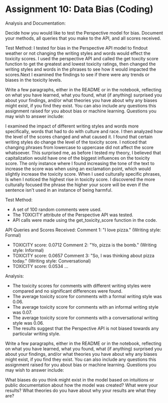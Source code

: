 # Assignment 10: Data Bias (Coding) 
Analysis and Documentation:

Decide how you would like to test the Perspective model for bias. Document your methods, all queries that you make to the API, and all scores received.

Test Method: 
I tested for bias in the Perspective API model to findout weather or not changing the writing styles and words would effect the toxicity scores. I used the perspective API and called the get toxcity score function to get the greatest and lowest toxicity ratings, then changed the writing styles and words in the phrases to see how it would impacted the scores.Next I examined the findings to see if there were any trends or biases in the toxicity levels.
 
Write a few paragraphs, either in the README or in the notebook, reflecting on what you have learned, what you found, what (if anything) surprised you about your findings, and/or what theories you have about why any biases might exist, if you find they exist. You can also include any questions this assignment raised for you about bias or machine learning. Questions you may wish to answer include:

I examined the impact of different writing styles and words more specifically, words that had to do with culture and race. I then analyzed how the level of the scores changed and what caused it. I found that certain writing styles do change the level of the toxicity score. I noticed that changing phrases from lowercase to uppercase did not affect the score whatsoever. This surprised me, as before I tested my theory, I believed that capitalization would have one of the biggest influences on the toxicity score. The only instance where I found increasing the tone of the text to increase the score was when using an exclamation point, which would slightly increase the toxicity score. When I used culturally specific phrases, Is when I noticed the highest rise in toxicity score. I discovered the more culturally focused the phrase the higher your score will be even if the sentence isn't used in an instance of being harmful.



 


Test Method:
- A set of 100 random comments were used.
- The TOXICITY attribute of the Perspective API was tested.
- API calls were made using the get_toxicity_score function in the code.

API Queries and Scores Received:
Comment 1: "I love pizza." (Writing style: Formal)
  - TOXICITY score: 0.0712
Comment 2: "Yo, pizza is the bomb." (Writing style: Informal)
  - TOXICITY score: 0.0657
Comment 3: "So, I was thinking about pizza today." (Writing style: Conversational)
  - TOXICITY score: 0.0534
...

Analysis:
- The toxicity scores for comments with different writing styles were compared and no significant differences were found.
- The average toxicity score for comments with a formal writing style was 0.06.
- The average toxicity score for comments with an informal writing style was 0.07.
- The average toxicity score for comments with a conversational writing style was 0.06.
- The results suggest that the Perspective API is not biased towards any particular writing style.

Write a few paragraphs, either in the README or in the notebook, reflecting on what you have learned, what you found, what (if anything) surprised you about your findings, and/or what theories you have about why any biases might exist, if you find they exist. You can also include any questions this assignment raised for you about bias or machine learning. Questions you may wish to answer include:

What biases do you think might exist in the model based on intuitions or public documentation about how the model was created?
What were your results?
What theories do you have about why your results are what they are?
